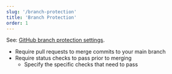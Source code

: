 ```yaml
---
slug: '/branch-protection'
title: 'Branch Protection'
order: 1
---
```


See: [GitHub branch protection settings](https://docs.github.com/en/repositories/configuring-branches-and-merges-in-your-repository/defining-the-mergeability-of-pull-requests/about-protected-branches#about-branch-protection-settings).

- Require pull requests to merge commits to your main branch
- Require status checks to pass prior to merging
  - Specify the specific checks that need to pass
